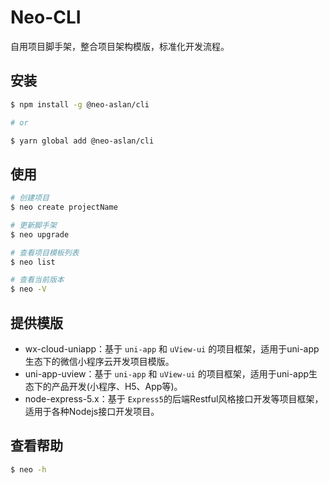 # Neo-CLI
自用项目脚手架，整合项目架构模版，标准化开发流程。

## 安装
```bash
$ npm install -g @neo-aslan/cli

# or

$ yarn global add @neo-aslan/cli
```

## 使用
```bash
# 创建项目
$ neo create projectName

# 更新脚手架
$ neo upgrade

# 查看项目模板列表
$ neo list

# 查看当前版本
$ neo -V
```

## 提供模版

- wx-cloud-uniapp：基于 `uni-app` 和 `uView-ui` 的项目框架，适用于uni-app生态下的微信小程序云开发项目模版。
- uni-app-uview：基于 `uni-app` 和 `uView-ui` 的项目框架，适用于uni-app生态下的产品开发(小程序、H5、App等)。
- node-express-5.x：基于 `Express5`的后端Restful风格接口开发等项目框架，适用于各种Nodejs接口开发项目。

## 查看帮助
```bash
$ neo -h
```
